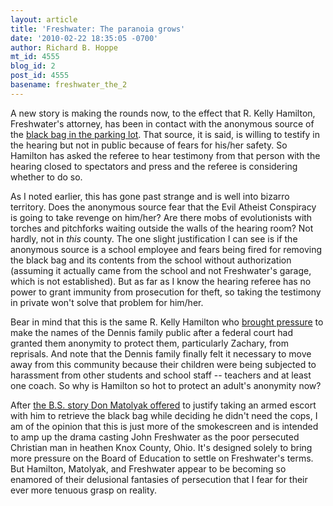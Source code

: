 ```yaml
---
layout: article
title: 'Freshwater: The paranoia grows'
date: '2010-02-22 18:35:05 -0700'
author: Richard B. Hoppe
mt_id: 4555
blog_id: 2
post_id: 4555
basename: freshwater_the_2
---
```

A new story is making the rounds now, to the effect that R. Kelly Hamilton, Freshwater's attorney, has been in contact with the anonymous source of the [black bag in the parking lot](http://pandasthumb.org/archives/2010/02/freshwater-the-1.html).  That source, it is said, is willing to testify in the hearing but not in public because of fears for his/her safety.  So Hamilton has asked the referee to hear testimony from that person with the hearing closed to spectators and press and the referee is considering whether to do so.

As I noted earlier, this has gone past strange and is well into bizarro territory.  Does the anonymous source fear that the Evil Atheist Conspiracy is going to take revenge on him/her?  Are there mobs of evolutionists with torches and pitchforks waiting outside the walls of the hearing room?  Not hardly, not in _this_ county.  The one slight justification I can see is if the anonymous source is a school employee and fears being fired for removing the black bag and its contents from the school without authorization (assuming it actually came from the school and not Freshwater's garage, which is not established).  But as far as I know the hearing referee has no power to grant immunity from prosecution for theft, so taking the testimony in private won't solve that problem for him/her.

Bear in mind that this is the same R. Kelly Hamilton who [brought pressure](http://pandasthumb.org/archives/2008/10/freshwater-hear.html) to make the names of the Dennis family public after a federal court had granted them anonymity to protect them, particularly Zachary, from reprisals.  And note that the Dennis family finally felt it necessary to move away from this community because their children were being subjected to harassment from other students and school staff -- teachers and at least one coach.  So why is Hamilton so hot to protect an adult's anonymity now?

After [the B.S. story Don Matolyak offered](http://pandasthumb.org/archives/2010/02/freshwater-the-1.html) to justify taking an armed escort with him to retrieve the black bag while deciding he didn't need the cops, I am of the opinion that this is just more of the smokescreen and is intended to amp up the drama casting John Freshwater as the poor persecuted Christian man in heathen Knox County, Ohio.  It's designed solely to bring more pressure on the Board of Education to settle on Freshwater's terms.  But Hamilton, Matolyak, and Freshwater appear to be becoming so enamored of their delusional fantasies of persecution that I fear for their ever more tenuous grasp on reality.
